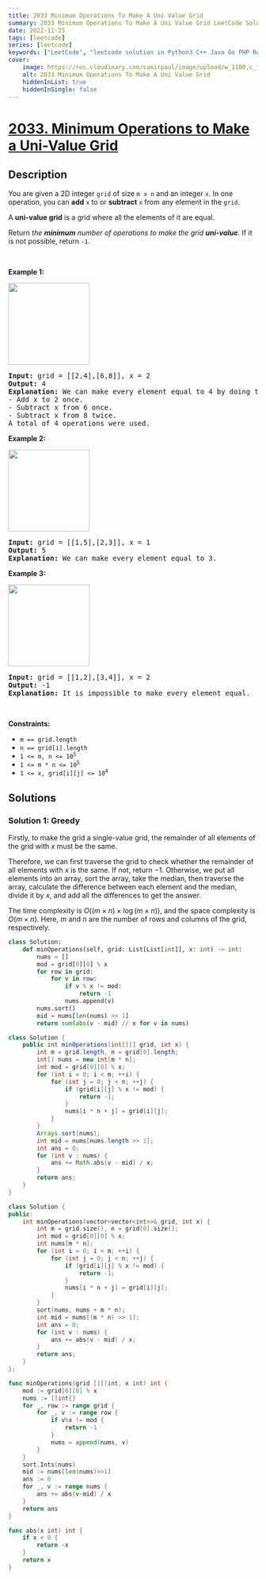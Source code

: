 ```yaml
---
title: 2033 Minimum Operations To Make A Uni Value Grid
summary: 2033 Minimum Operations To Make A Uni Value Grid LeetCode Solution Explained
date: 2022-11-25
tags: [leetcode]
series: [leetcode]
keywords: ["LeetCode", "leetcode solution in Python3 C++ Java Go PHP Ruby Swift TypeScript Rust C# JavaScript C", "2033 Minimum Operations To Make A Uni Value Grid LeetCode Solution Explained in all languages"]
cover:
    image: https://res.cloudinary.com/samirpaul/image/upload/w_1100,c_fit,co_rgb:FFFFFF,l_text:Arial_75_bold:2033 Minimum Operations To Make A Uni Value Grid - Solution Explained/problem-solving.webp
    alt: 2033 Minimum Operations To Make A Uni Value Grid
    hiddenInList: true
    hiddenInSingle: false
---
```



# [2033. Minimum Operations to Make a Uni-Value Grid](https://leetcode.com/problems/minimum-operations-to-make-a-uni-value-grid)


## Description

<p>You are given a 2D integer <code>grid</code> of size <code>m x n</code> and an integer <code>x</code>. In one operation, you can <strong>add</strong> <code>x</code> to or <strong>subtract</strong> <code>x</code> from any element in the <code>grid</code>.</p>

<p>A <strong>uni-value grid</strong> is a grid where all the elements of it are equal.</p>

<p>Return <em>the <strong>minimum</strong> number of operations to make the grid <strong>uni-value</strong></em>. If it is not possible, return <code>-1</code>.</p>

<p>&nbsp;</p>
<p><strong class="example">Example 1:</strong></p>
<img alt="" src="https://fastly.jsdelivr.net/gh/doocs/leetcode@main/solution/2000-2099/2033.Minimum%20Operations%20to%20Make%20a%20Uni-Value%20Grid/images/gridtxt.png" style="width: 164px; height: 165px;" />
<pre>
<strong>Input:</strong> grid = [[2,4],[6,8]], x = 2
<strong>Output:</strong> 4
<strong>Explanation:</strong> We can make every element equal to 4 by doing the following: 
- Add x to 2 once.
- Subtract x from 6 once.
- Subtract x from 8 twice.
A total of 4 operations were used.
</pre>

<p><strong class="example">Example 2:</strong></p>
<img alt="" src="https://fastly.jsdelivr.net/gh/doocs/leetcode@main/solution/2000-2099/2033.Minimum%20Operations%20to%20Make%20a%20Uni-Value%20Grid/images/gridtxt-1.png" style="width: 164px; height: 165px;" />
<pre>
<strong>Input:</strong> grid = [[1,5],[2,3]], x = 1
<strong>Output:</strong> 5
<strong>Explanation:</strong> We can make every element equal to 3.
</pre>

<p><strong class="example">Example 3:</strong></p>
<img alt="" src="https://fastly.jsdelivr.net/gh/doocs/leetcode@main/solution/2000-2099/2033.Minimum%20Operations%20to%20Make%20a%20Uni-Value%20Grid/images/gridtxt-2.png" style="width: 164px; height: 165px;" />
<pre>
<strong>Input:</strong> grid = [[1,2],[3,4]], x = 2
<strong>Output:</strong> -1
<strong>Explanation:</strong> It is impossible to make every element equal.
</pre>

<p>&nbsp;</p>
<p><strong>Constraints:</strong></p>

<ul>
	<li><code>m == grid.length</code></li>
	<li><code>n == grid[i].length</code></li>
	<li><code>1 &lt;= m, n &lt;= 10<sup>5</sup></code></li>
	<li><code>1 &lt;= m * n &lt;= 10<sup>5</sup></code></li>
	<li><code>1 &lt;= x, grid[i][j] &lt;= 10<sup>4</sup></code></li>
</ul>

## Solutions

### Solution 1: Greedy

Firstly, to make the grid a single-value grid, the remainder of all elements of the grid with $x$ must be the same.

Therefore, we can first traverse the grid to check whether the remainder of all elements with $x$ is the same. If not, return $-1$. Otherwise, we put all elements into an array, sort the array, take the median, then traverse the array, calculate the difference between each element and the median, divide it by $x$, and add all the differences to get the answer.

The time complexity is $O((m \times n) \times \log (m \times n))$, and the space complexity is $O(m \times n)$. Here, $m$ and $n$ are the number of rows and columns of the grid, respectively.

<!-- tabs:start -->

```python
class Solution:
    def minOperations(self, grid: List[List[int]], x: int) -> int:
        nums = []
        mod = grid[0][0] % x
        for row in grid:
            for v in row:
                if v % x != mod:
                    return -1
                nums.append(v)
        nums.sort()
        mid = nums[len(nums) >> 1]
        return sum(abs(v - mid) // x for v in nums)
```

```java
class Solution {
    public int minOperations(int[][] grid, int x) {
        int m = grid.length, n = grid[0].length;
        int[] nums = new int[m * n];
        int mod = grid[0][0] % x;
        for (int i = 0; i < m; ++i) {
            for (int j = 0; j < n; ++j) {
                if (grid[i][j] % x != mod) {
                    return -1;
                }
                nums[i * n + j] = grid[i][j];
            }
        }
        Arrays.sort(nums);
        int mid = nums[nums.length >> 1];
        int ans = 0;
        for (int v : nums) {
            ans += Math.abs(v - mid) / x;
        }
        return ans;
    }
}
```

```cpp
class Solution {
public:
    int minOperations(vector<vector<int>>& grid, int x) {
        int m = grid.size(), n = grid[0].size();
        int mod = grid[0][0] % x;
        int nums[m * n];
        for (int i = 0; i < m; ++i) {
            for (int j = 0; j < n; ++j) {
                if (grid[i][j] % x != mod) {
                    return -1;
                }
                nums[i * n + j] = grid[i][j];
            }
        }
        sort(nums, nums + m * n);
        int mid = nums[(m * n) >> 1];
        int ans = 0;
        for (int v : nums) {
            ans += abs(v - mid) / x;
        }
        return ans;
    }
};
```

```go
func minOperations(grid [][]int, x int) int {
	mod := grid[0][0] % x
	nums := []int{}
	for _, row := range grid {
		for _, v := range row {
			if v%x != mod {
				return -1
			}
			nums = append(nums, v)
		}
	}
	sort.Ints(nums)
	mid := nums[len(nums)>>1]
	ans := 0
	for _, v := range nums {
		ans += abs(v-mid) / x
	}
	return ans
}

func abs(x int) int {
	if x < 0 {
		return -x
	}
	return x
}
```

<!-- tabs:end -->

<!-- end -->

